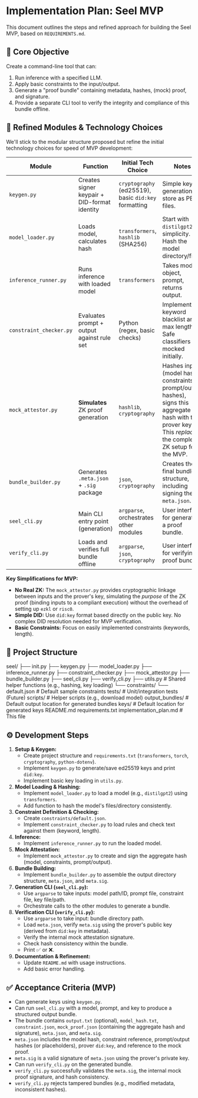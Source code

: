 # Implementation Plan: Seel MVP

This document outlines the steps and refined approach for building the Seel MVP, based on `REQUIREMENTS.md`.

## 🎯 Core Objective

Create a command-line tool that can:
1. Run inference with a specified LLM.
2. Apply basic constraints to the input/output.
3. Generate a "proof bundle" containing metadata, hashes, (mock) proof, and signature.
4. Provide a separate CLI tool to verify the integrity and compliance of this bundle offline.

## 🧱 Refined Modules & Technology Choices

We'll stick to the modular structure proposed but refine the initial technology choices for speed of MVP development:

| Module | Function | Initial Tech Choice | Notes |
|---|---|---|---|
| `keygen.py` | Creates signer keypair + DID-format identity | `cryptography` (ed25519), basic `did:key` formatting | Simple key generation, store as PEM files. |
| `model_loader.py` | Loads model, calculates hash | `transformers`, `hashlib` (SHA256) | Start with `distilgpt2` for simplicity. Hash the model directory/files. |
| `inference_runner.py` | Runs inference with loaded model | `transformers` | Takes model object, prompt, returns output. |
| `constraint_checker.py` | Evaluates prompt + output against rule set | Python (regex, basic checks) | Implement keyword blacklist and max length. Safe classifiers mocked initially. |
| `mock_attestor.py` | **Simulates** ZK proof generation | `hashlib`, `cryptography` | Hashes inputs (model hash, constraints, prompt/output hashes), signs this aggregate hash with the prover key. This *replaces* the complex ZK setup for the MVP. |
| `bundle_builder.py` | Generates `.meta.json` + `.sig` package | `json`, `cryptography` | Creates the final bundle structure, including signing the `meta.json`. |
| `seel_cli.py` | Main CLI entry point (generation) | `argparse`, orchestrates other modules | User interface for generating a proof bundle. |
| `verify_cli.py` | Loads and verifies full bundle offline | `argparse`, `json`, `cryptography` | User interface for verifying a proof bundle. |

**Key Simplifications for MVP:**
- **No Real ZK:** The `mock_attestor.py` provides cryptographic linkage between inputs and the prover's key, simulating the *purpose* of the ZK proof (binding inputs to a compliant execution) without the overhead of setting up `ezkl` or `risc0`.
- **Simple DID:** Use `did:key` format based directly on the public key. No complex DID resolution needed for MVP verification.
- **Basic Constraints:** Focus on easily implemented constraints (keywords, length).

## 📂 Project Structure 

seel/
├── init.py
├── keygen.py
├── model_loader.py
├── inference_runner.py
├── constraint_checker.py
├── mock_attestor.py
├── bundle_builder.py
├── seel_cli.py
├── verify_cli.py
├── utils.py # Shared helper functions (e.g., hashing, key loading)
└── constraints/
└── default.json # Default sample constraints
tests/ # Unit/integration tests (Future)
scripts/ # Helper scripts (e.g., download model)
output_bundles/ # Default output location for generated bundles
keys/ # Default location for generated keys
README.md
requirements.txt
implementation_plan.md # This file


## ⚙️ Development Steps

1.  **Setup & Keygen:**
    - Create project structure and `requirements.txt` (`transformers`, `torch`, `cryptography`, `python-dotenv`).
    - Implement `keygen.py` to generate/save ed25519 keys and print `did:key`.
    - Implement basic key loading in `utils.py`.
2.  **Model Loading & Hashing:**
    - Implement `model_loader.py` to load a model (e.g., `distilgpt2`) using `transformers`.
    - Add function to hash the model's files/directory consistently.
3.  **Constraint Definition & Checking:**
    - Create `constraints/default.json`.
    - Implement `constraint_checker.py` to load rules and check text against them (keyword, length).
4.  **Inference:**
    - Implement `inference_runner.py` to run the loaded model.
5.  **Mock Attestation:**
    - Implement `mock_attestor.py` to create and sign the aggregate hash (model, constraints, prompt/output).
6.  **Bundle Building:**
    - Implement `bundle_builder.py` to assemble the output directory structure, `meta.json`, and `meta.sig`.
7.  **Generation CLI (`seel_cli.py`):**
    - Use `argparse` to take inputs: model path/ID, prompt file, constraint file, key file/path.
    - Orchestrate calls to the other modules to generate a bundle.
8.  **Verification CLI (`verify_cli.py`):**
    - Use `argparse` to take input: bundle directory path.
    - Load `meta.json`, verify `meta.sig` using the prover's public key (derived from `did:key` in metadata).
    - Verify the internal mock attestation signature.
    - Check hash consistency within the bundle.
    - Print ✅ or ❌.
9.  **Documentation & Refinement:**
    - Update `README.md` with usage instructions.
    - Add basic error handling.

## ✅ Acceptance Criteria (MVP)

- Can generate keys using `keygen.py`.
- Can run `seel_cli.py` with a model, prompt, and key to produce a structured output bundle.
- The bundle contains `output.txt` (optional), `model_hash.txt`, `constraint.json`, `mock_proof.json` (containing the aggregate hash and signature), `meta.json`, and `meta.sig`.
- `meta.json` includes the model hash, constraint reference, prompt/output hashes (or placeholders), prover `did:key`, and reference to the mock proof.
- `meta.sig` is a valid signature of `meta.json` using the prover's private key.
- Can run `verify_cli.py` on the generated bundle.
- `verify_cli.py` successfully validates the `meta.sig`, the internal mock proof signature, and hash consistency.
- `verify_cli.py` rejects tampered bundles (e.g., modified metadata, inconsistent hashes).

